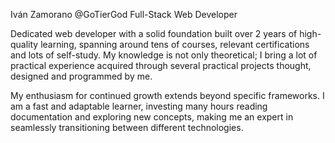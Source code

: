 Iván Zamorano
@GoTierGod
Full-Stack Web Developer

Dedicated web developer with a solid foundation built over 2
years of high-quality learning, spanning around tens of courses,
relevant certifications and lots of self-study. My knowledge is not
only theoretical; I bring a lot of practical experience acquired
through several practical projects thought, designed and
programmed by me.  

My enthusiasm for continued growth extends beyond specific
frameworks. I am a fast and adaptable learner, investing many
hours reading documentation and exploring new concepts,
making me an expert in seamlessly transitioning between
different technologies.
